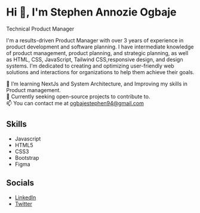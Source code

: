 # Hi 👋, I'm Stephen Annozie Ogbaje
Technical Product Manager

I'm a results-driven Product Manager with over 3 years of experience in product development and software planning. I have intermediate knowledge of product management, product planning, and strategic planning, as well as HTML, CSS, JavaScript, Tailwind CSS,responsive design, and design systems. I'm dedicated to creating and optimizing user-friendly web solutions and interactions for organizations to help them achieve their goals.

🔭 I’m learning NextJs and System Architecture, and Improving my skills in Product management.  
🚀 Currently seeking open-source projects to contribute to.  
📫 You can contact me at [ogbajestephen94@gmail.com](mailto:ogbajestephen94@gmail.com)  

## Skills

- Javascript
- HTML5
- CSS3
- Bootstrap
- Figma

## Socials

- [LinkedIn](https://www.linkedin.com/in/stephen-ogbaje/)
- [Twitter](https://x.com/iamsirsteve)
